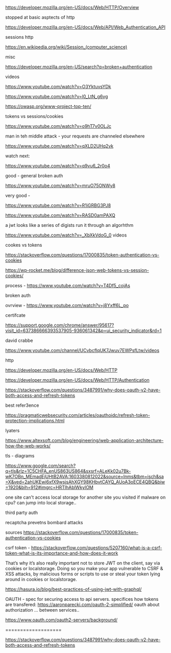 
https://developer.mozilla.org/en-US/docs/Web/HTTP/Overview

stopped at basic asptects of http

https://developer.mozilla.org/en-US/docs/Web/API/Web_Authentication_API

sessions http

https://en.wikipedia.org/wiki/Session_(computer_science)

misc

https://developer.mozilla.org/en-US/search?q=broken+authentication

videos 

https://www.youtube.com/watch?v=O3YktuvsYDk

https://www.youtube.com/watch?v=l0_LtN_g6vg

https://owasp.org/www-project-top-ten/

tokens vs sessions/cookies

https://www.youtube.com/watch?v=o9hT7v0OLJc



man in teh middle attack - your requests are channeled elsewhere 

https://www.youtube.com/watch?v=qXLD2UHq2vk

watch next: 

https://www.youtube.com/watch?v=q9vu6_2r0o4

good - general broken auth

https://www.youtube.com/watch?v=mruO75ONWy8

very good - 

https://www.youtube.com/watch?v=R1iGRBG3PJ8

https://www.youtube.com/watch?v=RASD0amPAXQ


a jwt looks like a series of digists
run it through an algorhthm

https://www.youtube.com/watch?v=_XbXkVdoG_0
videos

cookes vs tokens

https://stackoverflow.com/questions/17000835/token-authentication-vs-cookies

https://wp-rocket.me/blog/difference-json-web-tokens-vs-session-cookies/

process - https://www.youtube.com/watch?v=T4Df5_cojAs

broken auth

ovrview - https://www.youtube.com/watch?v=j8Yxff6L_po


certifcate

https://support.google.com/chrome/answer/95617?visit_id=637386666393537905-936061342&p=ui_security_indicator&rd=1

david crabbe

https://www.youtube.com/channel/UCvbcflqUK7Jwuv7EWPsfLtw/videos

http

https://developer.mozilla.org/en-US/docs/Web/HTTP

https://developer.mozilla.org/en-US/docs/Web/HTTP/Authentication

https://stackoverflow.com/questions/3487991/why-does-oauth-v2-have-both-access-and-refresh-tokens

best refer3ence

https://pragmaticwebsecurity.com/articles/oauthoidc/refresh-token-protection-implications.html

lyaters

https://www.altexsoft.com/blog/engineering/web-application-architecture-how-the-web-works/

tls - diagrams

https://www.google.com/search?q=tls&rlz=1C5CHFA_enUS863US864&sxsrf=ALeKk02u7Bk-wK7OBn_MEmadEjUHtB2AVA:1603380812022&source=lnms&tbm=isch&sa=X&ved=2ahUKEwi6xfX9wsjsAhXGY98KHbvtCAYQ_AUoA3oECE4QBQ&biw=1920&bih=912#imgrc=HRTlhAblWkylOM

one site can't access local storage for another site you visited
if malware on cpu? can jump into local storage.. 

third party auth

recaptcha prevetns bombard attacks

sources
https://stackoverflow.com/questions/17000835/token-authentication-vs-cookies


csrf token - https://stackoverflow.com/questions/5207160/what-is-a-csrf-token-what-is-its-importance-and-how-does-it-work

That’s why it’s also really important not to store JWT on the client, say via cookies or localstorage. Doing so you make your app vulnerable to CSRF & XSS attacks, by malicious forms or scripts to use or steal your token lying around in cookies or localstorage.

https://hasura.io/blog/best-practices-of-using-jwt-with-graphql/





OAUTH - spec for securing access to api servers.  specifices how tokens are transfered: https://aaronparecki.com/oauth-2-simplified/
oauth about authorization ... between services.. 

https://www.oauth.com/oauth2-servers/background/

===================

https://stackoverflow.com/questions/3487991/why-does-oauth-v2-have-both-access-and-refresh-tokens

